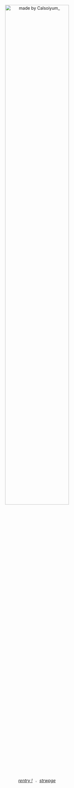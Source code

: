 <p align="center"

<img
        src="https://files.catbox.moe/ic5ila.png" 
        width=65%
        title="made by calsoiyum_"
        alt="made by Calsoiyum_" >

<p align="center"

[*rentry !*](https://rentry.co/debunk) <img
        src="https://files.catbox.moe/7xun58.gif" 
        width=3%
        title="My Image"
        alt="My Image"
    /> [*strwpge*](https://loserduo.straw.page/)
